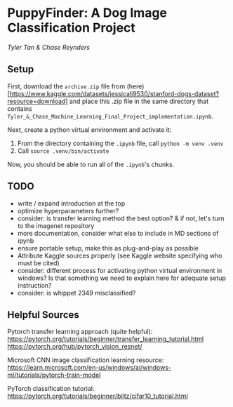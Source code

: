 # PuppyFinder: A Dog Image Classification Project

*Tyler Tan & Chase Reynders*

## Setup

First, download the `archive.zip` file from (here)[https://www.kaggle.com/datasets/jessicali9530/stanford-dogs-dataset?resource=download] and place this .zip file in the same directory that contains `Tyler_&_Chase_Machine_Learning_Final_Project_implementation.ipynb`.

Next, create a python virtual environment and activate it:

1. From the directory containing the `.ipynb` file, call `python -m venv .venv`
2. Call `source .venv/bin/activate`

Now, you should be able to run all of the `.ipynb`'s chunks.

## TODO
- write / expand introduction at the top
- optimize hyperparameters further?
- consider: is transfer learning method the best option? & if not, let's turn to the imagenet repository
- more documentation, consider what else to include in MD sections of ipynb
- ensure portable setup, make this as plug-and-play as possible
- Attribute Kaggle sources properly (see Kaggle website specifying who must be cited)
- consider: different process for activating python virtual environment in windows? Is that something we need to explain here for adequate setup instruction?
- consider: is whippet 2349 misclassified?


## Helpful Sources

Pytorch transfer learning approach (quite helpful):
https://pytorch.org/tutorials/beginner/transfer_learning_tutorial.html
https://pytorch.org/hub/pytorch_vision_resnet/

Microsoft CNN image classification learning resource:
https://learn.microsoft.com/en-us/windows/ai/windows-ml/tutorials/pytorch-train-model

PyTorch classification tutorial:
https://pytorch.org/tutorials/beginner/blitz/cifar10_tutorial.html
